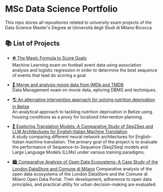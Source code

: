 # MSc Data Science Portfolio
This repo stores all repositories related to university exam projects of the Data Science Master's Degree at Università degli Studi di Milano Bicocca

## 📚 List of Projects

- [⚽ The Magic Formula to Score Goals](https://github.com/AntonioMastroianni/Machine-Learning-Exam)  
 Machine Learning exam on football event data using association analysis and logistic regression in order to determine the best sequence of events that lead do scoring a goal.

- [🎥 Merge and analysis movie data from IMDb and TMDB](https://github.com/AntonioMastroianni/Data-Management-Project)  
 Data Management exam on movie data, eploring DBMS and techniques.

- [🌎 An alternative intervention approach for solving nutrition deprivation in Belize](https://github.com/AntonioMastroianni/Data-Science-Lab-Project)  
 An analytical approach to tackling nutrition deprivation in Belize using housing conditions as a proxy for localized intervention planning.

- [🤖 Exploring Translation Models: A Comparative Study of Seq2Seq and LLM Architectures for English-Italian Machine Translation](https://github.com/Pakyy/NLP-Project---MT-en-it/tree/main)  
 A study comparing different neural network architectures for English-Italian machine translation. The primary goal of the project is to evaluate the performance of Sequence-to-Sequence (Seq2Seq) models and Large Language Models (LLMs) under various training paradigms.

- [🏙️ Comparative Analysis of Open Data Ecosystems: A Case Study of the London DataStore and Comune di Milano](https://github.com/AntonioMastroianni/Smart-Cities-Project/tree/main)
 Comparative analysis of the open data ecosystems of the London DataStore and the Comune di Milano Open Data Portal. Their development, adherence to open data principles, and practical utility for urban decision-making are evaluated.


